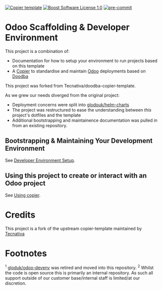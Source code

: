 [![Copier template](https://img.shields.io/badge/template%20engine-copier-informational)](https://github.com/copier-org/copier)
[![Boost Software License 1.0](https://img.shields.io/badge/license-bsl--1.0-important)](COPYING)
[![pre-commit](https://img.shields.io/badge/pre--commit-enabled-brightgreen?logo=pre-commit&logoColor=white)](https://pre-commit.com/)

# Odoo Scaffolding & Developer Environment

This project is a combination of:
  * Documentation for how to setup your environment to run projects based on this template
  * A [Copier](https://github.com/copier-org/copier) to standardise and maintain [Odoo](https://www.odoo.com/) deployments based on [Doodba](https://github.com/Tecnativa/doodba)

This project was forked from Tecnativa/doodba-copier-template. 

As we grew our needs diverged from the original project:

  * Deployment concerns were split into [glodouk/helm-charts](https://github.com/GlodoUK/helm-charts)
  * The project was restructured to ease the understanding between *this* project's dotfiles and the template
  * Additional bootstrapping and maintainence documentation was pulled in from an existing repository.

## Bootstrapping & Maintaining Your Development Environment

See [Developer Environment Setup](guides/dev_setup.md).

## Using this project to create or interact with an Odoo project

See [Using copier](guides/using_copier.md).

# Credits

This project is a fork of the upstream copier-template maintained by [Tecnativa](https://www.tecnativa.com/r/H3p)

# Footnotes

<sup>1</sup> [gloduk/odoo-devenv](https://github.dev/glodouk/odoo-devenv) was retired and moved into this repository.
<sup>2</sup> Whilst the code is open source this is primarily an internal repository. As such all support outside of our customer base/internal staff is limited/at our discretion.
